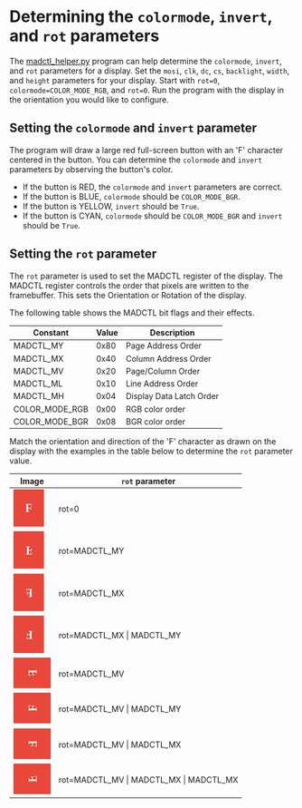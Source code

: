 

# Determining the `colormode`, `invert`, and `rot` parameters

The [madctl_helper.py](madctl_helper.py) program can help determine the `colormode`, `invert`, and
 `rot` parameters for a display. Set the `mosi`, `clk`, `dc`, `cs`, `backlight`, `width`, and
 `height` parameters for your display. Start with `rot=0`, `colormode=COLOR_MODE_RGB`, and `rot=0`.
 Run the program with the display in the orientation you would like to configure.

##  Setting the `colormode` and `invert` parameter

The program will draw a large red full-screen button with an 'F' character centered in the button.
You can determine the `colormode` and `invert` parameters by observing the button's color.

  - If the button is RED, the `colormode` and `invert` parameters are correct.
  - If the button is BLUE, `colormode` should be `COLOR_MODE_BGR`.
  - If the button is YELLOW, `invert` should be `True`.
  - If the button is CYAN, `colormode` should be `COLOR_MODE_BGR` and `invert` should be `True`.

## Setting the `rot` parameter

The `rot` parameter is used to set the MADCTL register of the display. The MADCTL register controls
the order that pixels are written to the framebuffer. This sets the Orientation or Rotation of the
display.

The following table shows the MADCTL bit flags and their effects.

  Constant       | Value | Description
  -------------- | ----- | ----------------------
  MADCTL_MY      | 0x80  | Page Address Order
  MADCTL_MX      | 0x40  | Column Address Order
  MADCTL_MV      | 0x20  | Page/Column Order
  MADCTL_ML      | 0x10  | Line Address Order
  MADCTL_MH      | 0x04  | Display Data Latch Order
  COLOR_MODE_RGB | 0x00  | RGB color order
  COLOR_MODE_BGR | 0x08  | BGR color order

Match the orientation and direction of the 'F' character as drawn on the display with the examples
in the table below to determine the `rot` parameter value.

Image | `rot` parameter
----- | ---------------
![MADCTL_0](images/madctl_0.png) | rot=0
![MADCTL_MY](images/madctl_y.png) | rot=MADCTL_MY
![MADCTL_MX](images/madctl_x.png) | rot=MADCTL_MX
![MADCTL_MX &#124; MADCTL_MY](images/madctl_xy.png) | rot=MADCTL_MX &#124; MADCTL_MY
![MADCTL_MV](images/madctl_v.png) | rot=MADCTL_MV
![MADCTL_MV &#124; MADCTL_MY](images/madctl_vy.png) | rot=MADCTL_MV &#124; MADCTL_MY
![MADCTL_MV &#124; MADCTL_MX](images/madctl_vx.png) | rot=MADCTL_MV &#124; MADCTL_MX
![MADCTL_MV &#124; MADCTL_MX &#124; MADCTL_MY](images/madctl_vxy.png) | rot=MADCTL_MV &#124; MADCTL_MX &#124; MADCTL_MX

